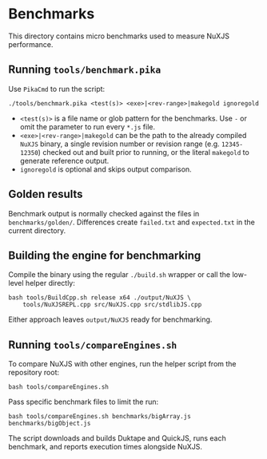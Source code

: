 # Benchmarks

This directory contains micro benchmarks used to measure NuXJS performance.

## Running `tools/benchmark.pika`

Use `PikaCmd` to run the script:

```
./tools/benchmark.pika <test(s)> <exe>|<rev-range>|makegold ignoregold
```

- `<test(s)>` is a file name or glob pattern for the benchmarks.
  Use `-` or omit the parameter to run every `*.js` file.
- `<exe>|<rev-range>|makegold` can be the path to the
  already compiled `NuXJS` binary, a single revision number or revision range (e.g. `12345-12350`) checked out and built prior to running, or the literal `makegold` to generate reference output.
- `ignoregold` is optional and skips output comparison.

## Golden results

Benchmark output is normally checked against the files in `benchmarks/golden/`.  Differences create `failed.txt` and `expected.txt` in the current directory.

## Building the engine for benchmarking

Compile the binary using the regular `./build.sh` wrapper or call the low-level helper directly:

```
bash tools/BuildCpp.sh release x64 ./output/NuXJS \
    tools/NuXJSREPL.cpp src/NuXJS.cpp src/stdlibJS.cpp
```

Either approach leaves `output/NuXJS` ready for benchmarking.

## Running `tools/compareEngines.sh`

To compare NuXJS with other engines, run the helper script from the repository root:

```
bash tools/compareEngines.sh
```

Pass specific benchmark files to limit the run:

```
bash tools/compareEngines.sh benchmarks/bigArray.js benchmarks/bigObject.js
```

The script downloads and builds Duktape and QuickJS, runs each benchmark, and reports execution times alongside NuXJS.
